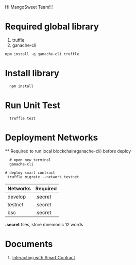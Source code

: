 Hi MangoSweet Team!!!

Required global library
========================
1. truffle
2. ganache-cli

```code
npm install -g ganache-cli truffle
```




Install library 
===============

```code
  npm install
```



Run Unit Test 
===============

```code
  truffle test
```




Deployment Networks
====================

** Required to run local blockchain(ganache-cli) before deploy

```code
  # open new terminal
  ganache-cli
```


```code
# deploy smart contract
 truffle migrate --network testnet
```

|  Networks | Required    |
|-----------|------------|
| develop   |   .secret   |
| testnet   |   .secret   |
|  bsc      |   .secret   |

**.secret** files, store mnemonic 12 words




Documents
=========
1. [Interacting with Smart Contract](https://www.trufflesuite.com/docs/truffle/getting-started/interacting-with-your-contracts)

